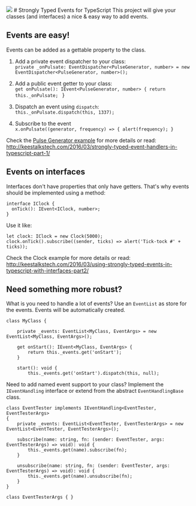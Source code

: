 <img src="http://keestalkstech.com/wp-content/uploads/2016/03/lightning-bolt-1203953_1280-590x332.png" />
# Strongly Typed Events for TypeScript
This project will give your classes (and interfaces) a nice & easy way to add events.

## Events are easy!
Events can be added as a gettable property to the class.

1. Add a private event dispatcher to your class: <br/>
`private _onPulsate: EventDispatcher<PulseGenerator, number> = new EventDispatcher<PulseGenerator, number>();`<br/>

2. Add a public event getter to your class: <br/>
`get onPulsate(): IEvent<PulseGenerator, number> { return this._onPulsate; ` }<br/>

3. Dispatch an event using `dispatch`: <br/>
`this._onPulsate.dispatch(this, 1337);`<br/>

4. Subscribe to the event<br/>
`x.onPulsate((generator, frequency) => { alert(frequency); }`<br/>

Check the <a href="https://github.com/KeesCBakker/Strongly-Typed-Events-for-TypeScript/blob/master/example.pulse-generator.ts">Pulse Generator example</a> for more details or read: <br/> http://keestalkstech.com/2016/03/strongly-typed-event-handlers-in-typescript-part-1/

## Events on interfaces
Interfaces don't have properties that only have getters. That's why events should be implemented using a method:

```
interface IClock {
  onTick(): IEvent<IClock, number>;
}
```

Use it like:

```
let clock: IClock = new Clock(5000);
clock.onTick().subscribe((sender, ticks) => alert('Tick-tock #' + ticks));
```

Check the Clock example for more details or read: <br/>
http://keestalkstech.com/2016/03/using-strongly-typed-events-in-typescript-with-interfaces-part2/


## Need something more robust?
What is you need to handle a lot of events? Use an `EventList` as store for the events. Events will be automatically created.

```
class MyClass {

    private _events: EventList<MyClass, EventArgs> = new EventList<MyClass, EventArgs>();

    get onStart(): IEvent<MyClass, EventArgs> {
        return this._events.get('onStart');
    }

    start(): void {
        this._events.get('onStart').dispatch(this, null);
```

Need to add named event support to your class? Implement the `IEventHandling` interface or extend from the abstract `EventHandlingBase` class. 

```
class EventTester implements IEventHandling<EventTester, EventTesterArgs>
{
    private _events: EventList<EventTester, EventTesterArgs> = new EventList<EventTester, EventTesterArgs>();

    subscribe(name: string, fn: (sender: EventTester, args: EventTesterArgs) => void): void {
        this._events.get(name).subscribe(fn);
    }

    unsubscribe(name: string, fn: (sender: EventTester, args: EventTesterArgs) => void): void {
        this._events.get(name).unsubscribe(fn);
    }
}

class EventTesterArgs { }
```
